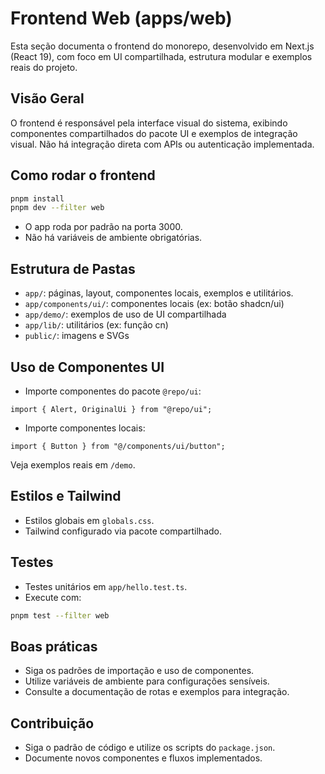 
# Frontend Web (apps/web)

Esta seção documenta o frontend do monorepo, desenvolvido em Next.js (React 19), com foco em UI compartilhada, estrutura modular e exemplos reais do projeto.

## Visão Geral

O frontend é responsável pela interface visual do sistema, exibindo componentes compartilhados do pacote UI e exemplos de integração visual. Não há integração direta com APIs ou autenticação implementada.

## Como rodar o frontend

```bash
pnpm install
pnpm dev --filter web
```

- O app roda por padrão na porta 3000.
- Não há variáveis de ambiente obrigatórias.

## Estrutura de Pastas

- `app/`: páginas, layout, componentes locais, exemplos e utilitários.
- `app/components/ui/`: componentes locais (ex: botão shadcn/ui)
- `app/demo/`: exemplos de uso de UI compartilhada
- `app/lib/`: utilitários (ex: função cn)
- `public/`: imagens e SVGs

## Uso de Componentes UI

- Importe componentes do pacote `@repo/ui`:

```tsx
import { Alert, OriginalUi } from "@repo/ui";
```

- Importe componentes locais:

```tsx
import { Button } from "@/components/ui/button";
```

Veja exemplos reais em `/demo`.

## Estilos e Tailwind

- Estilos globais em `globals.css`.
- Tailwind configurado via pacote compartilhado.

## Testes

- Testes unitários em `app/hello.test.ts`.
- Execute com:

```bash
pnpm test --filter web
```

## Boas práticas

- Siga os padrões de importação e uso de componentes.
- Utilize variáveis de ambiente para configurações sensíveis.
- Consulte a documentação de rotas e exemplos para integração.

## Contribuição

- Siga o padrão de código e utilize os scripts do `package.json`.
- Documente novos componentes e fluxos implementados.
